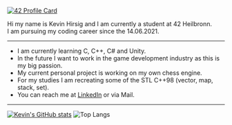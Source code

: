 [![42 Profile Card](https://1337-readme-xi.vercel.app/api/profile?cursus=42cursus&dark=true&leet_logo=hide&login=khirsig)](https://github.com/mohouyizme/1337-readme)

Hi my name is Kevin Hirsig and I am currently a student at 42 Heilbronn.  
I am pursuing my coding career since the 14.06.2021.

---

* I am currently learning C, C++, C# and Unity.
* In the future I want to work in the game development industry as this is my big passion.
* My current personal project is working on my own chess engine.
* For my studies I am recreating some of the STL C++98 (vector, map, stack, set).
* You can reach me at [LinkedIn](https://www.linkedin.com/in/kevin-hirsig-149086213/) or via Mail.

---

[![Kevin's GitHub stats](https://github-readme-stats.vercel.app/api?username=khirsig&theme=tokyonight&hide_border=true)](https://github.com/anuraghazra/github-readme-stats)
![Top Langs](https://github-readme-stats.vercel.app/api/top-langs/?username=khirsig&layout=compact&theme=tokyonight&hide_border=true)
